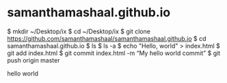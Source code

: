 # samanthamashaal.github.io
$ mkdir ~/Desktop/ix
$ cd ~/Desktop/ix
$ git clone https://github.com/samanthamashaal/samanthamashaal.github.io
$ cd samanthamashaal.github.io
$ ls
$ ls -a
$ echo "Hello, world" > index.html
$ git add index.html
$ git commit index.html -m “My hello world commit”
$ git push origin master

hello world
